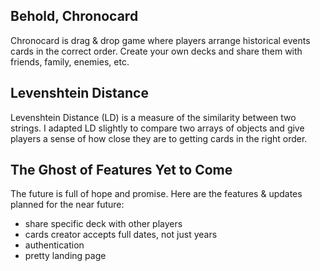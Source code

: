 ## Behold, Chronocard

Chronocard is drag & drop game where players arrange historical events cards in the correct order. Create your own decks and share them with friends, family, enemies, etc.

## Levenshtein Distance

Levenshtein Distance (LD) is a measure of the similarity between two strings. I adapted LD slightly to compare two arrays of objects and give players a sense of how close they are to getting cards in the right order.

## The Ghost of Features Yet to Come

The future is full of hope and promise. Here are the features & updates planned for the near future:

* share specific deck with other players
* cards creator accepts full dates, not just years
* authentication
* pretty landing page
